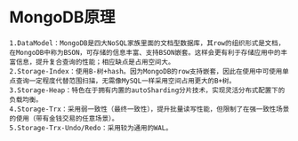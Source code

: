 # MongoDB原理 #

    1.DataModel：MongoDB是四大NoSQL家族里面的文档型数据库，其row的组织形式是文档，在MongoDB中称为BSON，可存储的信息丰富、支持BSON嵌套。这样会更有利于存储应用中的丰富信息，提升复合查询的性能；相应缺点是占用空间大。
    2.Storage-Index：使用B-树+hash。因为MongoDB的row支持嵌套，因此在使用中可使用单点查询一定程度代替范围扫描，无需像MySQL一样采用空间占用更大的B+树。
    3.Storage-Heap：特色在于拥有内置的autoSharding分片技术，实现灵活分布式配置下的负载均衡。
    4.Storage-Trx：采用弱一致性（最终一致性），提升批量读写性能，但限制了在强一致性场景的使用（带有金钱交易的任意场景）。
    5.Storage-Trx-Undo/Redo：采用较为通用的WAL。
  
